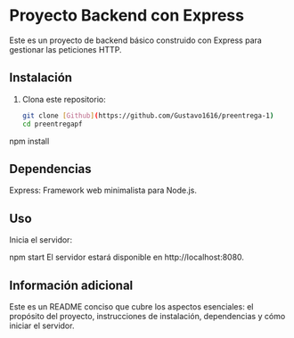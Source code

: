 # Proyecto Backend con Express

Este es un proyecto de backend básico construido con Express para gestionar las peticiones HTTP.

## Instalación

1. Clona este repositorio:

   ```bash
   git clone [Github](https://github.com/Gustavo1616/preentrega-1)
   cd preentregapf
npm install


## Dependencias
Express: Framework web minimalista para Node.js.
## Uso
Inicia el servidor:

npm start
El servidor estará disponible en http://localhost:8080.

## Información adicional

Este es un README conciso que cubre los aspectos esenciales: el propósito del proyecto, instrucciones de instalación, dependencias y cómo iniciar el servidor.
